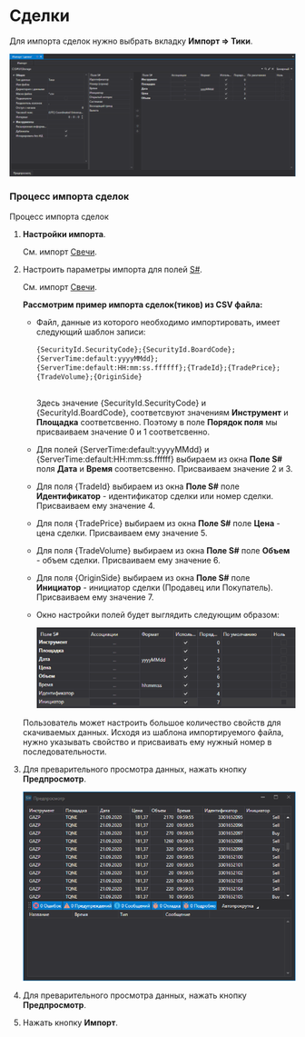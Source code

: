 # Сделки

Для импорта сделок нужно выбрать вкладку **Импорт \=\> Тики**.

![hydra import trades](../images/hydra_import_trades.png)

### Процесс импорта сделок

Процесс импорта сделок

1. **Настройки импорта**.

   См. импорт [Свечи](HydraImportCandles.md).
2. Настроить параметры импорта для полей [S\#](StockSharpAbout.md).

   См. импорт [Свечи](HydraImportCandles.md).

   **Рассмотрим пример импорта сделок(тиков) из CSV файла:**
   - Файл, данные из которого необходимо импортировать, имеет следующий шаблон записи:

     ```none
     {SecurityId.SecurityCode};{SecurityId.BoardCode};{ServerTime:default:yyyyMMdd};{ServerTime:default:HH:mm:ss.ffffff};{TradeId};{TradePrice};{TradeVolume};{OriginSide}
     	  				
     ```

     Здесь значение {SecurityId.SecurityCode} и {SecurityId.BoardCode}, соответсвуют значениям **Инструмент** и **Площадка** соответсвенно. Поэтому в поле **Порядок поля** мы присваиваем значение 0 и 1 соответсвенно.
   - Для полей {ServerTime:default:yyyyMMdd} и {ServerTime:default:HH:mm:ss.ffffff} выбираем из окна **Поле S\#** поля **Дата** и **Время** соответсвенно. Присваиваем значение 2 и 3.
   - Для поля {TradeId} выбираем из окна **Поле S\#** поле **Идентификатор** \- идентификатор сделки или номер сделки. Присваиваем ему значение 4.
   - Для поля {TradePrice} выбираем из окна **Поле S\#** поле **Цена** \- цена сделки. Присваиваем ему значение 5.
   - Для поля {TradeVolume} выбираем из окна **Поле S\#** поле **Объем** \- объем сделки. Присваиваем ему значение 6.
   - Для поля {OriginSide} выбираем из окна **Поле S\#** поле **Инициатор** \- инициатор сделки (Продавец или Покупатель). Присваиваем ему значение 7.
   - Окно настройки полей будет выглядить следующим образом:

     ![hydra import prop trade](../images/hydra_import_prop_trade.png)

   Пользователь может настроить большое количество свойств для скачиваемых данных. Исходя из шаблона импортируемого файла, нужно указывать свойство и присваивать ему нужный номер в последовательности. 
3. Для преварительного просмотра данных, нажать кнопку **Предпросмотр**.

   ![hydra import preview trade](../images/hydra_import_preview_trade.png)
4. Для преварительного просмотра данных, нажать кнопку **Предпросмотр**.
5. Нажать кнопку **Импорт**.

